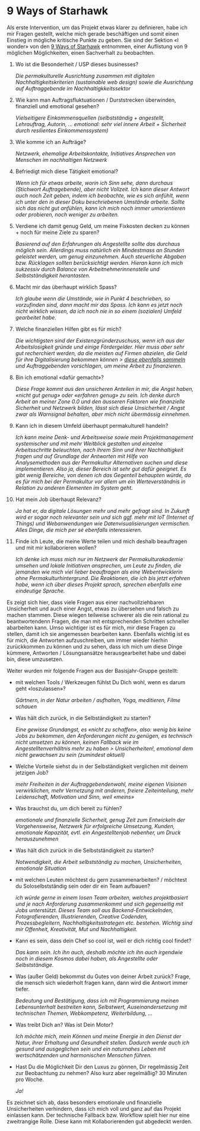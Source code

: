 # 9 Ways of Starhawk

Als erste Intervention, um das Projekt etwas klarer zu definieren, habe ich mir Fragen gestellt, welche mich gerade beschäftigen und somit einen Einstieg in mögliche kritische Punkte zu geben. Sie sind der Sektion «I wonder» von den [9 Ways of Starhawk](https://cloud.nadineprigann.de/index.php/s/QPsfr5HJW3BDPcy) entnommen, einer Auflistung von 9 möglichen Möglichkeiten, einen Sachverhalt zu beobachten.

1. Wo ist die Besonderheit / USP dieses businesses?

    *Die permakulturelle Ausrichtung zusammen mit digitalen Nachhaltigkeitskriterien (sustainable web design) sowie die Ausrichtung auf Auftraggebende im Nachhaltigkkeitssektor*

2. Wie kann man Auftragsfluktuationen / Durststrecken überwinden, finanziell und
emotional gesehen?

    *Vielseitigere Einkommensquellen (selbstständig + angestellt, Lehrauftrag, Autorin, ... emotional: sehr viel innere Arbeit + Sicherheit durch resilientes Einkommenssystem)*

3. Wie komme ich an Aufträge?

    *Netzwerk, ehemalige Arbeitskontakte, Initiatives Ansprechen von Menschen im nachhaltigen Netzwerk*

4. Befriedigt mich diese Tätigkeit emotional?

    *Wenn ich für etwas arbeite, worin ich Sinn sehe, dann durchaus (Stichwort Auftragebende), aber nicht Vollzeit. Ich kann dieser Antwort auch noch Zeit geben, indem ich beobachte, wie es sich anfühlt, wenn ich unter den in dieser Doku beschriebenen Umstände arbeite. Sollte sich das nicht gut anfühlen, kann ich mich noch immer umorientieren oder probieren, noch weniger zu arbeiten.*

5. Verdiene ich damit genug Geld, um meine Fixkosten decken zu können + noch für
meine Ziele zu sparen?

    *Basierend auf den Erfahrungen als Angestellte sollte das durchaus möglich sein. Allerdings muss natürlich ein Mindestmass an Stunden geleistet werden, um genug einzunehmen. Auch steuerliche Abgaben bzw. Rücklagen sollten berücksichtigt werden. Hieran kann ich mich sukzessiv durch Balance von Arbeitnehmerinnenstelle und Selbstständigkeit herantasten.*

6. Macht mir das überhaupt wirklich Spass?

    *Ich glaube wenn die Umstände, wie in Punkt 4 beschrieben, so vorzufinden sind, dann macht mir das Spass. Ich kann es jetzt noch nicht wirklich wissen, da ich noch nie in so einem (sozialen) Umfeld gearbeitet habe.*

7. Welche finanziellen Hilfen gibt es für mich?

    *Die wichtigsten sind der Existenzgründerzuschuss, wenn ich aus der Arbeitslosigkeit gründe und einige Fördergelder. Hier muss aber sehr gut recherchiert werden, da die meisten auf Firmen abzielen, die Geld für ihre Digitalisierung bekommen können > [diese ebenfalls sammeln](../../documentation/tweaking/funding.md) und Auftraggebenden vorschlagen, um meine Arbeit zu finanzieren.*

8. Bin ich emotional «dafür gemacht»?

    *Diese Frage kommt aus den unsicheren Anteilen in mir, die Angst haben, «nicht gut genug» oder «erfahren genug» zu sein. Ich denke durch Arbeit an meiner Zone 0.0 und den äusseren Faktoren wie finanzielle Sicherheit und Netzwerk bilden, lässt sich diese Unsicherheit / Angst zwar als Warnsignal behalten, aber mich nicht übermässig einnehmen.*

9. Kann ich in diesem Umfeld überhaupt permakulturell handeln?

    *Ich kann meine Denk- und Arbeitsweise sowie mein Projektmanagement systemischer und mit mehr Weitblick gestalten und einzelne Arbeitsschritte beleuchten, nach ihrem Sinn und ihrer Nachhaltigkeit fragen und auf Grundlage der Antworten mit Hilfe von Analysemethoden aus der Permakultur Alternativen suchen und diese implementieren. Also ja, dieser Bereich ist sehr gut dafür geeignet. Es gibt wenig Bereiche, von denen ich das Gegenteil behaupten würde, da es für mich bei der Permakultur vor allem um ein Werteverständnis in Relation zu anderen Elementen im System geht.*

10. Hat mein Job überhaupt Relevanz?

    *Ja hat er, da digitale Lösungen mehr und mehr gefragt sind. In Zukunft wird er sogar noch relevanter sein und sich ggf. mehr mit IoT (Internet of Things) und Webanwendungen wie Datenvisualisierungen vermischen. Alles Dinge, die mich per sé ebenfalls interessieren.*

11. Finde ich Leute, die meine Werte teilen und mich deshalb beauftragen und mit mir
kollaborieren wollen?

    *Ich denke ich muss mich nur im Netzwerk der Permakulturakademie umsehen und lokale Initiativen ansprechen, um Leute zu finden, die jemanden wie mich viel lieber beauftragen als eine Webentwicklerin ohne Permakulturhintergrund. Die Reaktionen, die ich bis jetzt erfahren habe, wenn ich über dieses Projekt sprach, sprechen ebenfalls eine eindeutige Sprache.*

Es zeigt sich hier, dass viele Fragen aus einer nachvollziehbaren Unsicherheit und auch einer Angst, etwas zu übersehen und falsch zu machen stammen. Diese wiegen teilweise schwerer als die rein rational zu beantwortendenn Fragen, die man mit entsprechenden Schritten schneller abarbeiten kann. Umso wichtiger ist es für mich, mir diese Fragen zu stellen, damit ich sie angemessen bearbeiten kann. Ebenfalls wichtig ist es für mich, die Antworten aufzuschreiben, um immer wieder hierhin zurückkommen zu können und zu sehen, dass ich mich um diese Dinge kümmere, Antworten / Lösungsansätze herausgearbeitet habe und dabei bin, diese umzusetzen.

Weiter wurden mir folgende Fragen aus der Basisjahr-Gruppe gestellt:

- mit welchen Tools / Werkzeugen fühlst Du Dich wohl, wenn es darum geht «loszulassen»?

    *Gärtnern, in der Natur arbeiten / aufhalten, Yoga, meditieren, Filme schauen*

- Was hält dich zurück, in die Selbständigkeit zu starten?

    *Eine gewisse Grundangst, es «nicht zu schaffen», also: wenig bis keine Jobs zu bekommen, den Anforderungen nicht zu genügen, es technisch nicht umsetzen zu können, keinen Fallback wie im Angestelltenverhältnis mehr zu haben > Unsicherheiten!, emotional dem nicht gewachsen zu sein (zumindest aktuell)*

- Welche Vorteile siehst du in der Selbständigkeit verglichen mit deinem jetzigen Job?

    *mehr Freiheiten in der Auftraggebendenwahl, meine eigenen Visionen verwirklichen, mehr Vernetzung mit anderen, freiere Zeiteinteilung, mehr Leidenschaft, Motivation und Sinn, weil «meins»*

- Was brauchst du, um dich bereit zu fühlen?

    *emotionale und finanzielle Sicherheit, genug Zeit zum Entwickeln der Vorgehensweise, Netzwerk für erfolgreiche Umsetzung, Kunden, emotionale Kapazität, evtl. ein Angestelltenjob nebenher, um Druck herauszunehmen*

- Was hält dich zurück in die Selbstständigkeit zu starten?

    *Notwendigkeit, die Arbeit selbstständig zu machen, Unsicherheiten, emotionale Situation*

- mit welchen Leuten möchtest du gern zusammenarbeiten? / möchtest du Soloselbstständig sein oder dir ein Team aufbauen?

    *ich würde gerne in einem losen Team arbeiten, welches projektbasiert und je nach Anforderung zusammenkommt und sich gegenseitig mit Jobs unterstützt. Dieses Team soll aus Backend-Entwickelnden, Fotografierenden, Illustrierenden, Creative Codenden, Prozessbegleitern, Nachhaltigkeitsstrategen etc. bestehen. Wichtig sind mir Offenheit, Kreativität, Mut und Nachhaltigkeit.*

- Kann es sein, dass dein Chef so cool ist, weil er dich richtig cool findet?

    *Das kann sein. Ich ihn auch, deshalb möchte ich ihn auch irgendwie noch in diesem Kosmos dabei haben, als Angestellte oder Selbstständige.*

- Was (außer Geld) bekommst du Gutes von deiner Arbeit zurück? Frage, die mensch sich wiederholt fragen kann, dann wird die Antwort immer tiefer.

    *Bedeutung und Bestätigung, dass ich mit Programmierung meinen Lebensunterhalt bestreiten kann, Selbstwert, Auseinandersetzung mit technischen Themen, Webkompetenz, Weiterbildung, ...*

- Was treibt Dich an? Was ist Dein Motor?

    *Ich möchte mich, mein Können und meine Energie in den Dienst der Natur, ihrer Erhaltung und Gesundheit stellen. Dadurch werde auch ich gesund und ausgeglichen sein und ein naturnahes Leben mit wertschätzenden und harmonischen Menschen führen.*

- Hast Du die Möglichkeit Dir den Luxus zu gönnen, Dir regelmässig Zeit zur Beobachtung zu nehmen? Also kurz aber regelmäßig? 30 Minuten pro Woche.

    *Ja!*

Es zeichnet sich ab, dass besonders emotionale und finanzielle Unsicherheiten verhindern, dass ich mich voll und ganz auf das Projekt einlassen kann. Der technische Fallback bzw. Workflow spielt hier nur eine zweitrangige Rolle. Diese kann mit Kollaborierenden gut abgedeckt werden.
